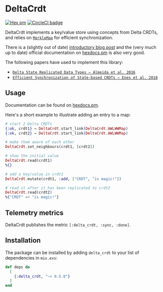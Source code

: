 # DeltaCrdt

[![Hex pm](http://img.shields.io/hexpm/v/delta_crdt.svg?style=flat)](https://hex.pm/packages/delta_crdt) [![CircleCI badge](https://circleci.com/gh/derekkraan/delta_crdt_ex.png?circle-token=:circle-token)](https://circleci.com/gh/derekkraan/delta_crdt_ex)

DeltaCrdt implements a key/value store using concepts from Delta CRDTs, and relies on [`MerkleMap`](https://github.com/derekkraan/merkle_map) for efficient synchronization.

There is a (slightly out of date) [introductory blog post](https://medium.com/@derek.kraan2/dc838c383ad5) and the (very much up to date) official documentation on [hexdocs.pm](https://hexdocs.pm/delta_crdt) is also very good.

The following papers have used to implement this library:
- [`Delta State Replicated Data Types – Almeida et al. 2016`](https://arxiv.org/pdf/1603.01529.pdf)
- [`Efficient Synchronization of State-based CRDTs – Enes et al. 2018`](https://arxiv.org/pdf/1803.02750.pdf)

## Usage

Documentation can be found on [hexdocs.pm](https://hexdocs.pm/delta_crdt).

Here's a short example to illustrate adding an entry to a map:

```elixir
# start 2 Delta CRDTs
{:ok, crdt1} = DeltaCrdt.start_link(DeltaCrdt.AWLWWMap)
{:ok, crdt2} = DeltaCrdt.start_link(DeltaCrdt.AWLWWMap)

# make them aware of each other
DeltaCrdt.set_neighbours(crdt1, [crdt2])

# show the initial value
DeltaCrdt.read(crdt1)
%{}

# add a key/value in crdt1
DeltaCrdt.mutate(crdt1, :add, ["CRDT", "is magic!"])

# read it after it has been replicated to crdt2
DeltaCrdt.read(crdt2)
%{"CRDT" => "is magic!"}
```

## Telemetry metrics

DeltaCrdt publishes the metric `[:delta_crdt, :sync, :done]`.

## Installation

The package can be installed by adding `delta_crdt` to your list of dependencies in `mix.exs`:

```elixir
def deps do
  [
    {:delta_crdt, "~> 0.5.0"}
  ]
end
```
